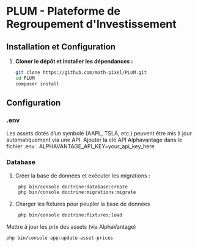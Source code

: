 # PLUM - Plateforme de Regroupement d'Investissement
## Installation et Configuration

1. **Cloner le dépôt et installer les dépendances :**

   ```bash
   git clone https://github.com/math-pixel/PLUM.git
   cd PLUM
   composer install
   ```
## Configuration
### .env
Les assets dotés d’un symbole (AAPL, TSLA, etc.) peuvent être mis à jour automatiquement via une API.
Ajouter la clé API Alphavantage dans le fichier .env :
ALPHAVANTAGE_API_KEY=your_api_key_here

### Database
1. Créer la base de données et exécuter les migrations :
    ```bash
     php bin/console doctrine:database:create
     php bin/console doctrine:migrations:migrate
   ```
2. Charger les fixtures pour peupler la base de données
    ```bash
     php bin/console doctrine:fixtures:load
   ```

Mettre à jour les prix des assets (via AlphaVantage)

   ```bash
   php bin/console app:update-asset-prices
   ```